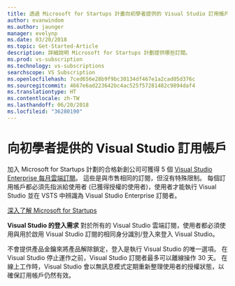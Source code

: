 ```yaml
---
title: 透過 Microsoft for Startups 計畫向初學者提供的 Visual Studio 訂用帳戶
author: evanwindom
ms.author: jaunger
manager: evelynp
ms.date: 03/20/2018
ms.topic: Get-Started-Article
description: 詳細說明 Microsoft for Startups 計劃提供哪些訂閱。
ms.prod: vs-subscription
ms.technology: vs-subscriptions
searchscope: VS Subscription
ms.openlocfilehash: 7ced656e28b9f9bc30134df467e1a2cad05d376c
ms.sourcegitcommit: 4667e6ad223642bc4ac525f57281482c9894daf4
ms.translationtype: HT
ms.contentlocale: zh-TW
ms.lasthandoff: 06/20/2018
ms.locfileid: "36280190"
---
```

# <a name="visual-studio-subscriptions-offered-to-startups"></a>向初學者提供的 Visual Studio 訂用帳戶
加入 Microsoft for Startups 計劃的合格新創公司可獲得 5 個 [Visual Studio Enterprise 每月雲端訂閱](https://visualstudio.microsoft.com/vs/pricing/)。 這些是與市售相同的訂閱，但沒有特殊限制。 每個訂用帳戶都必須先指派給使用者 (已獲得授權的使用者)，使用者才能執行 Visual Studio 並在 VSTS 中辨識為 Visual Studio Enterprise 訂閱者。

[深入了解 Microsoft for Startups](https://startups.microsoft.com/program-details/)

**Visual Studio 的登入需求** 對於所有的 Visual Studio 雲端訂閱，使用者都必須使用與用於啟用 Visual Studio 訂閱的相同身分識別/登入來登入 Visual Studio。

不會提供產品金鑰來將產品解除鎖定，登入是執行 Visual Studio 的唯一選項。 在 Visual Studio 停止運作之前，Visual Studio 訂閱者最多可以離線操作 30 天。 在線上工作時，Visual Studio 會以無訊息模式定期重新整理使用者的授權狀態，以確保訂用帳戶仍然有效。